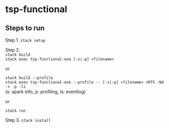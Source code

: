 # tsp-functional

## Steps to run
Step 1. `stack setup`

Step 2.    
`stack build`    
`stack exec tsp-functional-exe [-s|-p] <filename>`    

or

`stack build --profile`    
`stack exec tsp-functional-exe --profile -- [-s|-p] <filename> +RTS -N4 -s -p -ls`    
(s: spark info, p: profiling, ls: eventlog)    

or

`stack run`

Step 3. `stack install`
